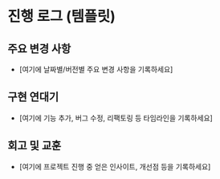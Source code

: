# 진행 로그 (템플릿)

## 주요 변경 사항

- [여기에 날짜별/버전별 주요 변경 사항을 기록하세요]

## 구현 연대기

- [여기에 기능 추가, 버그 수정, 리팩토링 등 타임라인을 기록하세요]

## 회고 및 교훈

- [여기에 프로젝트 진행 중 얻은 인사이트, 개선점 등을 기록하세요]
